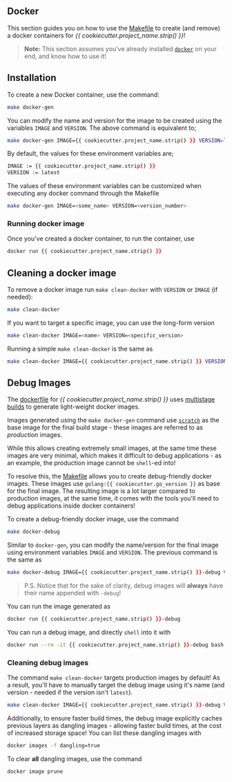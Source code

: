 ## Docker

This section guides you on how to use the [Makefile][makefile] to create (and remove)
a docker containers for *{{ cookiecutter.project_name.strip() }}*!

> **Note:** This section assumes you've already installed [`docker`](https://www.docker.com)
on your end, and know how to use it!


## Installation

To create a new Docker container, use the command:

```bash
make docker-gen
```

You can modify the name and version for the image to be created using the variables
`IMAGE` and `VERSION`. The above command is equivalent to;

```bash
make docker-gen IMAGE={{ cookiecutter.project_name.strip() }} VERSION=latest
```

By default, the values for these environment variables are; <br>

```bash
IMAGE := {{ cookiecutter.project_name.strip() }}
VERSION := latest
```

The values of these environment variables can be customized when executing any docker
command through the Makefile

```bash
make docker-gen IMAGE=<some_name> VERSION=<version_number>
```


### Running docker image

Once you've created a docker container, to run the container, use

```bash
docker run {{ cookiecutter.project_name.strip() }}
```

## Cleaning a docker image

To remove a docker image run `make clean-docker` with `VERSION` or `IMAGE` (if needed):

```bash
make clean-docker
```

If you want to target a specific image, you can use the long-form version

```bash
make clean-docker IMAGE=<name> VERSION=<specific_version>
```

Running a simple `make clean-docker` is the same as

```bash
make clean-docker IMAGE={{ cookiecutter.project_name.strip() }} VERSION=latest
```


## Debug Images

The [dockerfile](./Dockerfile) for *{{ cookiecutter.project_name.strip() }}* uses
[multistage builds][multistage] to generate light-weight docker images.

Images generated using the `make docker-gen` command use [`scratch`][scratch_image] as
the base image for the final build stage - these images are referred to as *production*
images.

While this allows creating extremely small images, at the same time these images are
very minimal, which makes it difficult to debug applications - as an example, the
production image cannot be `shell`-ed into!

To resolve this, the [Makefile][makefile] allows you to create debug-friendly docker
images. These images use `golang:{{ cookiecutter.go_version }}` as base for the final
image. The resulting image is a lot larger compared to production images, at the same
time, it comes with the tools you'll need to debug applications inside docker containers!

To create a debug-friendly docker image, use the command

```bash
make docker-debug
```

Similar to `docker-gen`, you can modify the name/version for the final image using
environment variables `IMAGE` and `VERSION`. The previous command is the same as

```bash
make docker-debug IMAGE={{ cookiecutter.project_name.strip() }}-debug VERSION=latest
```

> P.S. Notice that for the sake of clarity, debug images will **always** have their
> name appended with `-debug`!

You can run the image generated as

```bash
docker run {{ cookiecutter.project_name.strip() }}-debug
```

You can run a debug image, and directly `shell` into it with

```bash
docker run --rm -it {{ cookiecutter.project_name.strip() }}-debug bash
```

### Cleaning debug images

The command `make clean-docker` targets production images by default! As a result,
you'll have to manually target the debug image using it's name (and version - needed
if the version isn't `latest`).

```bash
make clean-docker IMAGE={{ cookiecutter.project_name.strip() }}-debug VERSION=latest
```

Additionally, to ensure faster build times, the debug image explicitly caches previous
layers as dangling images - allowing faster build times, at the cost of increased
storage space! You can list these dangling images with

```bash
docker images -f dangling=true
```

To clear **all** dangling images, use the command

```bash
docker image prune
```

[makefile]: ../Makefile
[scratch_image]: https://hub.docker.com/_/scratch
[multistage]: https://docs.docker.com/develop/develop-images/multistage-build/
